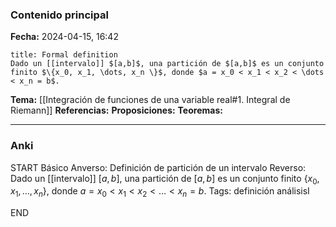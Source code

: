 ### Contenido principal

**Fecha:** 2024-04-15, 16:42

```ad-formal
title: Formal definition
Dado un [[intervalo]] $[a,b]$, una partición de $[a,b]$ es un conjunto finito $\{x_0, x_1, \dots, x_n \}$, donde $a = x_0 < x_1 < x_2 < \dots < x_n = b$.
```

**Tema:** [[Integración de funciones de una variable real#1. Integral de Riemann]]
**Referencias:**
**Proposiciones:**
**Teoremas:**

---
### Anki

START
Básico
Anverso: Definición de partición de un intervalo
Reverso: Dado un [[intervalo]] $[a,b]$, una partición de $[a,b]$ es un conjunto finito $\{x_0, x_1, \dots, x_n \}$, donde $a = x_0 < x_1 < x_2 < \dots < x_n = b$.
Tags: definición análisisI
<!--ID: 1714669443752-->
END
